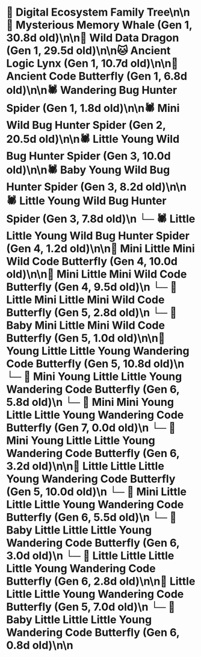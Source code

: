 # 🌳 Digital Ecosystem Family Tree\n\n🐋 Mysterious Memory Whale (Gen 1, 30.8d old)\n\n🐉 Wild Data Dragon (Gen 1, 29.5d old)\n\n🐱 Ancient Logic Lynx (Gen 1, 10.7d old)\n\n🦋 Ancient Code Butterfly (Gen 1, 6.8d old)\n\n🕷️ Wandering Bug Hunter Spider (Gen 1, 1.8d old)\n\n🕷️ Mini Wild Bug Hunter Spider (Gen 2, 20.5d old)\n\n🕷️ Little Young Wild Bug Hunter Spider (Gen 3, 10.0d old)\n\n🕷️ Baby Young Wild Bug Hunter Spider (Gen 3, 8.2d old)\n\n🕷️ Little Young Wild Bug Hunter Spider (Gen 3, 7.8d old)\n  └─ 🕷️ Little Little Young Wild Bug Hunter Spider (Gen 4, 1.2d old)\n\n🦋 Mini Little Mini Wild Code Butterfly (Gen 4, 10.0d old)\n\n🦋 Mini Little Mini Wild Code Butterfly (Gen 4, 9.5d old)\n  └─ 🦋 Little Mini Little Mini Wild Code Butterfly (Gen 5, 2.8d old)\n  └─ 🦋 Baby Mini Little Mini Wild Code Butterfly (Gen 5, 1.0d old)\n\n🦋 Young Little Little Young Wandering Code Butterfly (Gen 5, 10.8d old)\n  └─ 🦋 Mini Young Little Little Young Wandering Code Butterfly (Gen 6, 5.8d old)\n    └─ 🦋 Mini Mini Young Little Little Young Wandering Code Butterfly (Gen 7, 0.0d old)\n  └─ 🦋 Mini Young Little Little Young Wandering Code Butterfly (Gen 6, 3.2d old)\n\n🦋 Little Little Little Young Wandering Code Butterfly (Gen 5, 10.0d old)\n  └─ 🦋 Mini Little Little Little Young Wandering Code Butterfly (Gen 6, 5.5d old)\n  └─ 🦋 Baby Little Little Little Young Wandering Code Butterfly (Gen 6, 3.0d old)\n  └─ 🦋 Little Little Little Little Young Wandering Code Butterfly (Gen 6, 2.8d old)\n\n🦋 Little Little Little Young Wandering Code Butterfly (Gen 5, 7.0d old)\n  └─ 🦋 Baby Little Little Little Young Wandering Code Butterfly (Gen 6, 0.8d old)\n\n